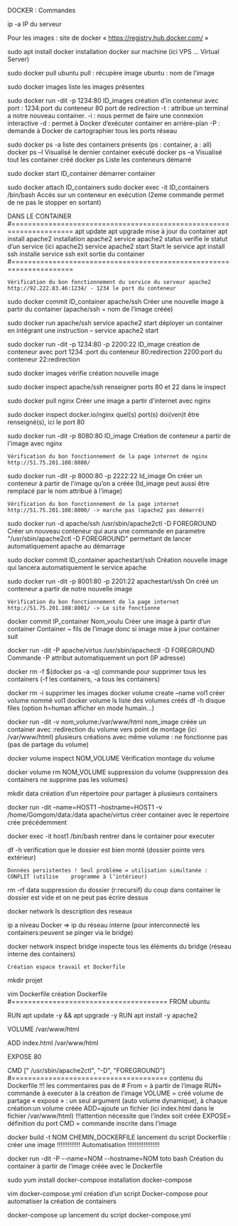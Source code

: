 DOCKER : Commandes

ip -a 
	IP du serveur 

Pour les images : site de docker « https://registry.hub.docker.com/ »

sudo apt install docker 
	installation docker sur machine (ici VPS … Virtual Server)

sudo docker pull ubuntu
	pull : récupère image 	ubuntu : nom de l’image 

sudo docker images
	liste les images présentes 

sudo docker run -dit -p 1234:80 ID_images 
	création d’in conteneur avec port :	1234:port du conteneur 	80 port de redirection 
	-t : attribue un terminal a notre nouveau container.
	-i : nous permet de faire une connexion interactive
	-d : permet à Docker d’exécuter container en arrière-plan
	-P : demande à Docker de cartographier tous les ports réseau

sudo docker ps -a
	liste des containers présents (ps : container, a : all) 
	docker ps –l 	Visualisé le dernier container exécuté
	docker ps –a 	 Visualisé tout les container créé
	docker ps  	Liste les conteneurs démarré

sudo docker start ID_container
	démarrer container 

sudo docker attach ID_containers
sudo docker exec -it ID_containers /bin/bash
	Accès sur un conteneur en exécution (2eme commande permet de ne pas le stopper en 	sortant)

DANS LE CONTAINER 
#=====================================================================
apt update
apt upgrade
	mise à jour du container 
apt install apache2
	installation apache2
service apache2 status
	verifie le statut d’un service (ici apache2)
service apache2 start
	Start le service 
apt install ssh
	installe service ssh 
exit
	sortie du container 
#=====================================================================

	Vérification du bon fonctionnement du service du serveur apache2
	http://92.222.83.46:1234/ - 1234 le port du conteneur


sudo docker commit ID_container apache/ssh
	Créer une nouvelle image à partir du container (apache/ssh = nom de l’image créée)

sudo docker run apache/ssh service apache2 start
	déployer un container en intégrant une instruction – service apache2 start

sudo docker run -dit -p 1234:80 -p 2200:22 ID_image
	création de conteneur avec port 1234 :port du conteneur 80:redirection 2200:port du 	conteneur 22:redirection 

sudo docker images 
	vérifie création nouvelle image

sudo docker inspect apache/ssh 
	renseigner ports 80 et 22 dans le inspect

sudo docker pull nginx 
	Créer une image a partir d'internet avec nginx

sudo docker inspect docker.io/nginx 
	quel(s) port(s) doi(ven)t être renseigné(s), ici le port 80

sudo docker run -dit -p 8080:80 ID_image 
	Création de conteneur a partir de l'image avec nginx

	Vérification du bon fonctionnement de la page internet de nginx
	http://51.75.201.108:8080/ 

sudo docker run -dit -p 8000:80 -p 2222:22 Id_image 
	On créer un conteneur à partir de l'image qu’on a créée (Id_image peut aussi être remplacé 	par le nom attribué à l’image)

	Vérification du bon fonctionnement de la page internet
	http://51.75.201.108:8000/ -> marche pas (apache2 pas démarré)

sudo docker run -d apache/ssh /usr/sbin/apache2ctl -D FOREGROUND
	Créer un nouveau conteneur qui aura une commande en parametre "/usr/sbin/apache2ctl -D 	FOREGROUND" permettant de lancer automatiquement apache au démarrage 

sudo docker commit ID_container apachestart/ssh 
	Création nouvelle image qui lancera automatiquement le service apache

sudo docker run -dit -p 8001:80 -p 2201:22 apachestart/ssh 
	On créé un conteneur a partir de notre nouvelle image

	Vérification du bon fonctionnement de la page internet
	http://51.75.201.108:8001/ -> Le site fonctionne

docker commit IP_container Nom_voulu
	Créer une image à partir d’un container 
	Container ~ fils de l’image donc si image mise à jour container suit 

docker run -dit -P apache/virtus /usr/sbin/apachectl -D FOREGROUND
	Commande -P attribut automatiquement un port (IP adresse) 

docker rm -f $(docker ps -a -q)
	commande pour supprimer tous les containers (-f les containers, -a tous les containers)

docker rm -i 
	supprimer les images 
docker volume create –name vol1
	créer volume nommé vol1
docker volume ls
	liste des volumes créés
df -h 
	disque files (option h=human afficher en mode humain…)

docker run -dit -v nom_volume:/var/www/html nom_image
	créée un container avec :redirection du volume vers point de montage (ici /var/www/html) 
	plusieurs créations avec même volume : ne fonctionne pas (pas de partage du volume)

docker volume inspect NOM_VOLUME
	Vérification montage du volume 

docker volume rm NOM_VOLUME
	suppression du volume 
	(suppression des containers ne supprime pas les volumes)

mkdir data 
	création d’un répertoire pour partager à plusieurs containers 

docker run -dit –name=HOST1 –hostname=HOST1 -v /home/Gomgom/data:/data apache/virtus 
	créer container avec le repertoire crée précédemment

docker exec -it host1 /bin/bash
	rentrer dans le container pour executer 

df -h
	verification que le dossier est bien monté (dossier pointe vers extérieur)

	Données persistentes ! Seul problème = utilisation simultanée : CONFLIT (utilise 	programme à l’intérieur) 

rm -rf data
	suppression du dossier (r:recursif) 
	du coup dans container le dossier est vide et on ne peut pas écrire dessus 

docker network ls
	description des reseaux 

ip a 
	niveau Docker => ip du réseau interne (pour interconnecté les containers:peuvent se pinger 	via le bridge)

docker network inspect bridge
	inspecte tous les éléments du bridge (réseau interne des containers)

	Création espace travail et Dockerfile 
mkdir projet 

vim Dockerfile 
	création Dockerfile
#======================================
FROM ubuntu

RUN apt update -y && apt upgrade -y
RUN apt install -y apache2

VOLUME /var/www/html

ADD index.html /var/www/html

EXPOSE 80

CMD [" /usr/sbin/apache2ctl", "-D", "FOREGROUND"]
#======================================
	contenu du Dockerfile
	!!! les commentaires pas de # 
	From = à partir de l’image 
	RUN= commande à executer à la création de l’image
	VOLUME = créé volume de partage « exposé » : un seul argument (auto volume 			dynamique), à chaque création:un volume créée
	ADD=ajoute un fichier (ici index.html dans le fichier /var/www/html) !!!attention nécessite que l’index soit créée
	EXPOSE= définition du port 
	CMD = commande inscrite dans l’image

docker build -t NOM CHEMIN_DOCKERFILE
	lancement du script Dockerfile : créer une image 
	!!!!!!!!!!!!! Automatisation !!!!!!!!!!!!!!!!!! 

docker run -dit -P --name=NOM --hostname=NOM  toto bash
	Création du container à partir de l’image créée avec le Dockerfile

sudo yum install docker-compose
	installation docker-compose 

vim docker-compose.yml
	création d’un script Docker-compose pour automatiser la création de containers 

docker-compose up 
	lancement du script docker-compose.yml